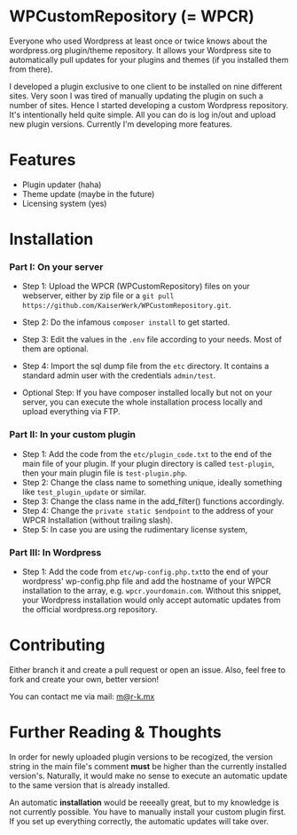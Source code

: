 # WPCustomRepository (= WPCR)

Everyone who used Wordpress at least once or twice knows about the wordpress.org plugin/theme repository. It allows your Wordpress site to automatically pull updates for your plugins and themes (if you installed them from there).

I developed a plugin exclusive to one client to be installed on nine different sites. Very soon I was tired of manually updating the plugin on such a number of sites. Hence I started developing a custom Wordpress repository. It's intentionally held quite simple. All you can do is log in/out and upload new plugin versions. Currently I'm developing more features.

# Features

* Plugin updater (haha)
* Theme update (maybe in the future)
* Licensing system (yes)

# Installation
### Part I: On your server

* Step 1: Upload the WPCR (WPCustomRepository) files on your webserver, either by zip file or a ```git pull https://github.com/KaiserWerk/WPCustomRepository.git```.
* Step 2: Do the infamous ```composer install``` to get started.
* Step 3: Edit the values in the ```.env``` file according to your needs. Most of them are optional.
* Step 4: Import the sql dump file from the ```etc``` directory. It contains a standard admin user with the credentials ``admin/test``.

* Optional Step: If you have composer installed locally but not on your server, you can execute the whole installation process locally and upload everything via FTP.

### Part II: In your custom plugin

* Step 1: Add the code from the ```etc/plugin_code.txt``` to the end of the main file of your plugin. If your plugin directory is called ```test-plugin```, then your main plugin file is ```test-plugin.php```.
* Step 2: Change the class name to something unique, ideally something like ```test_plugin_update``` or similar.
* Step 3: Change the class name in the add_filter() functions accordingly.
* Step 4: Change the ```private static $endpoint``` to the address of your WPCR Installation (without trailing slash).
* Step 5: In case you are using the rudimentary license system, 

### Part III: In Wordpress

* Step 1: Add the code from ```etc/wp-config.php.txt```to the end of your wordpress' wp-config.php file and add the hostname of your WPCR installation to the array, e.g. ```wpcr.yourdomain.com```. Without this snippet, your Wordpress installation would only accept automatic updates from the official wordpress.org repository.

# Contributing

Either branch it and create a pull request or open an issue. Also, feel free to fork and create your own, better version!

You can contact me via mail: m@r-k.mx

# Further Reading & Thoughts

In order for newly uploaded plugin versions to be recogized, the version string in the main file's comment **must** be higher than the currently installed version's. Naturally, it would make no sense to execute an automatic update to the same version that is already installed.

An automatic __installation__ would be reeeally great, but to my knowledge is not currently possible. You have to manually install your custom plugin first. If you set up everything correctly, the automatic updates will take over.
